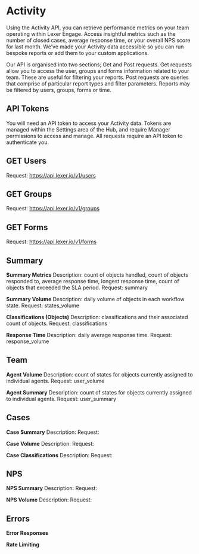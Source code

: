 # Activity

Using the Activity API, you can retrieve performance metrics on your team operating within Lexer Engage. Access insightful metrics such as the number of closed cases, average response time, or your overall NPS score for last month. We’ve made your Activity data accessible so you can run bespoke reports or add them to your custom applications.

Our API is organised into two sections; Get and Post requests. Get requests allow you to access the user, groups and forms information related to your team. These are useful for filtering your reports. Post requests are queries that comprise of particular report types and filter parameters. Reports may be filtered by users, groups, forms or time.

## API Tokens

You will need an API token to access your Activity data. Tokens are managed within the Settings area of the Hub, and require Manager permissions to access and manage. All requests require an API token to authenticate you.

## GET Users
Request: https://api.lexer.io/v1/users


## GET Groups
Request: https://api.lexer.io/v1/groups


## GET Forms
Request: https://api.lexer.io/v1/forms


## Summary

**Summary Metrics**
Description: count of objects handled, count of objects responded to, average response time, longest response time, count of objects that exceeded the SLA period.
Request: summary

**Summary Volume**
Description: daily volume of objects in each workflow state.
Request: states_volume

**Classifications (Objects)**
Description: classifications and their associated count of objects.
Request: classifications

**Response Time**
Description: daily average response time.
Request: response_volume

## Team 

**Agent Volume**
Description: count of states for objects currently assigned to individual agents.
Request: user_volume

**Agent Summary**
Description: count of states for objects currently assigned to individual agents.
Request: user_summary

## Cases

**Case Summary**
Description: 
Request: 

**Case Volume**
Description: 
Request: 

**Case Classifications**
Description: 
Request: 

## NPS

**NPS Summary**
Description: 
Request: 

**NPS Volume**
Description: 
Request: 


## Errors

**Error Responses**

**Rate Limiting**